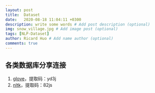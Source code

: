 ```yaml
---
layout: post
title:  Dataset
date:   2020-08-18 11:04:11 +0300
description: write some words # Add post description (optional)
img: snow_village.jpg # Add image post (optional)
tags: [NLP-Dataset]
author: Ricard Huo # Add name author (optional)
comments: true
---
```

## 各类数据库分享连接
1. [glove](https://pan.baidu.com/s/1NkOp1GEnQ2ZRYDR9Y_rfbw)，提取码：yd3j
2. [nltk](https://pan.baidu.com/s/1q0qGJsIIYS5B8_zwI2z2zg)，提取码：82js
